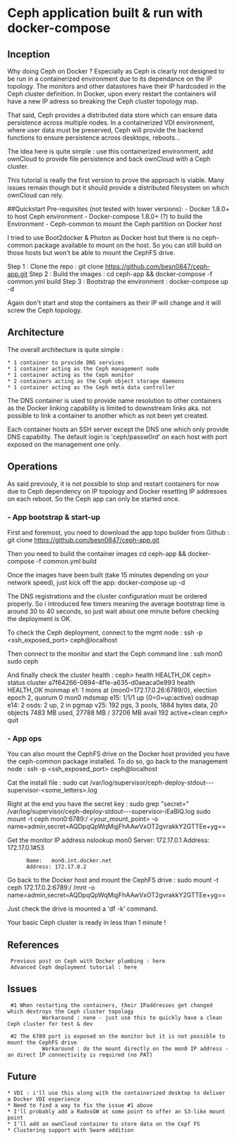 # Ceph application built & run with docker-compose

## Inception
Why doing Ceph on Docker ?
Especially as Ceph is clearly not designed to be run in a containerized environment due to its dependance on the IP topology. The monitors and other datastores have their IP hardcoded in the Ceph cluster definition. In Docker, upon every restart the containers will have a new IP adress so breaking the Ceph cluster topology map. 

That said, Ceph provides a distributed data store which can ensure data persistence across multiple nodes. In a containerized VDI environment, where user data must be preserved, Ceph will provide the backend functions to ensure persistence across desktops, reboots...

The idea here is quite simple : use <ref>this</ref> containerized environment,  add ownCloud to provide file persistence and back ownCloud with a Ceph cluster. 

This tutorial is really the first version to prove the approach is viable. Many issues remain though but it should provide a distributed filesystem on which ownCloud can rely.

##Quickstart
Pre-requisites (not tested with lower versions):
     - Docker 1.8.0+ to host Ceph environment
     - Docker-compose 1.8.0+ (?) to build the Environment 
     - Ceph-common to mount the Ceph partition on Docker host

I tried to use Boot2docker & Photon as Docker host but there is no ceph-common package available to mount on the host. So you can still build on those hosts but won't be able to mount the CephFS drive.

Step 1 : Clone the repo : git clone https://github.com/besn0847/ceph-app.git
Step 2 : Build the images : cd ceph-app && docker-compose -f common.yml build
Step 3 : Bootstrap the environment : docker-compose up -d

Again don't start and stop the containers as their IP will change and it will screw the Ceph topology.

## Architecture
The overall architecture is quite simple :

	* 1 container to provide DNS services
	* 1 container acting as the Ceph management node
	* 1 container acting as the Ceph monitor
	* 2 containers acting as the Ceph object storage daemons
	* 1 container acting as the Ceph meta data controller

The DNS container is used to provide name resolution to other containers as the Docker linking capability is limited to downstream links aka. not possible to link a container to another which as not been yet created.

Each container hosts an SSH server except the DNS one which only provide DNS capability. The default login is 'ceph/passw0rd' on each host with port exposed on the management one only.

## Operations
As said previouly, it is not possible to stop and restart containers for now due to Ceph dependency on IP topology and Docker resetting IP addresses on each reboot. 
So the Ceph app can only be started once.

### - App bootstrap & start-up
First and foremost, you need to download the app topo builder from Github :
     git clone https://github.com/besn0847/ceph-app.git

Then you need to build the container images
     cd ceph-app && docker-compose -f common.yml build

Once the images have been built (take 15 minutes depending on your network speed), just kick off the app:
     docker-compose up -d

The DNS registrations and the cluster configuration must be ordered properly. So i introduced few timers meaning the average bootstrap time is around 30 to 40 seconds, so just wait about one minute before checking the deployment is OK.

To check the Ceph deployment, connect to the mgmt node :
     ssh -p <ssh_exposed_port> ceph@localhost

Then connect to the monitor and start the Ceph command line :
     ssh mon0
     sudo ceph

And finally check the cluster health :
     ceph> health
               HEALTH_OK
     ceph> status
     cluster a7f64266-0894-4f1e-a635-d0aeaca0e993
     health HEALTH_OK
     monmap e1: 1 mons at {mon0=172.17.0.26:6789/0}, election epoch 2, quorum 0 mon0
     mdsmap e15: 1/1/1 up {0=0=up:active}
     osdmap e14: 2 osds: 2 up, 2 in
      pgmap v25: 192 pgs, 3 pools, 1884 bytes data, 20 objects
            7483 MB used, 27788 MB / 37206 MB avail
                 192 active+clean
     ceph> quit

### - App  ops
You can also mount the CephFS drive on the Docker host provided you have the ceph-common package installed.
To do so, go back to the management node :
     ssh -p <ssh_exposed_port> ceph@localhost

Cat the install file :
     sudo cat /var/log/supervisor/ceph-deploy-stdout---supervisor-<some_letters>.log

Right at the end you have the secret key :
     sudo grep "secret=" /var/log/supervisor/ceph-deploy-stdout---supervisor-iEaBlQ.log
          sudo mount -t ceph mon0:6789:/ <your_mount_point> -o name=admin,secret=AQDpqQpWqMqjFhAAwVxOT2gvrakkY2GTTEe+yg==

Get the monitor IP address
     nslookup mon0
          Server:         172.17.0.1
          Address:        172.17.0.1#53
     
          Name:   mon0.int.docker.net
          Address: 172.17.0.2

Go back to the Docker host and mount the CephFS drive :
     sudo mount -t ceph 172.17.0.2:6789:/ /mnt -o name=admin,secret=AQDpqQpWqMqjFhAAwVxOT2gvrakkY2GTTEe+yg==

Just check the drive is mounted a 'df -k' command.

Your basic Ceph cluster is ready in less than 1 minute !

## References
     Previous post on Ceph with Docker plumbing : here
     Advanced Ceph deployment tutorial : here

## Issues
     #1 When restarting the containers, their IPaddresses get changed which destroys the Ceph cluster topology
               Workaround : none - just use this to quickly have a clean Ceph cluster for test & dev
     
     #2 The 6789 port is exposed on the monitor but it is not possible to mount the CephFS drive
               Workaround : do the mount directly on the mon0 IP address - an direct IP connectivity is required (no PAT)

## Future

	* VDI : i'll use this along with the containerized desktop to deliver a Docker VDI experience
	* Need to find a way to fix the issue #1 above
	* I'll probably add a RadosGW at some point to offer an S3-like mount point
	* I'll add an ownCloud container to store data on the Cepf FS
	* Clustering support with Swarm addition

     


     
